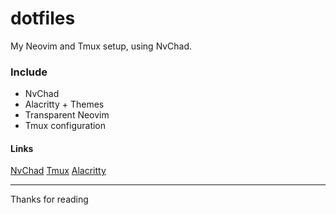 # dotfiles

My Neovim and Tmux setup, using NvChad.

### Include

- NvChad
- Alacritty + Themes
- Transparent Neovim
- Tmux configuration

#### Links

[NvChad](https://nvchad.com/)
[Tmux](https://github.com/tmux/tmux/wiki)
[Alacritty](https://alacritty.org/)

---

Thanks for reading
